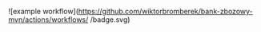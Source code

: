 ![example workflow](https://github.com/wiktorbromberek/bank-zbozowy-mvn/actions/workflows/<file>
/badge.svg)
